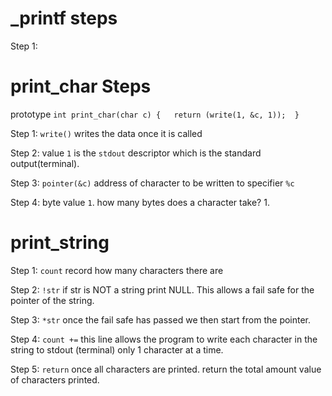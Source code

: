 # _printf steps

Step 1: 

# print_char Steps

prototype 
`int print_char(char c) {   return (write(1, &c, 1));  }`

Step 1: `write()` writes the data once it is called

Step 2: value `1` is the `stdout` descriptor which is the standard output(terminal).

Step 3: `pointer(&c)` address of character to be written to specifier `%c`

Step 4: byte value `1`. how many bytes does a character take? 1.


# print_string

Step 1: `count` record how many characters there are

Step 2: `!str` if str is NOT a string print NULL.
        This allows a fail safe for the pointer of the string.

Step 3: `*str` once the fail safe has passed we then start from the pointer.

Step 4: `count +=` this line allows the program to write each character in the string to stdout (terminal)
                only 1 character at a time.

Step 5: `return` once all characters are printed. return the total amount value of characters printed.

